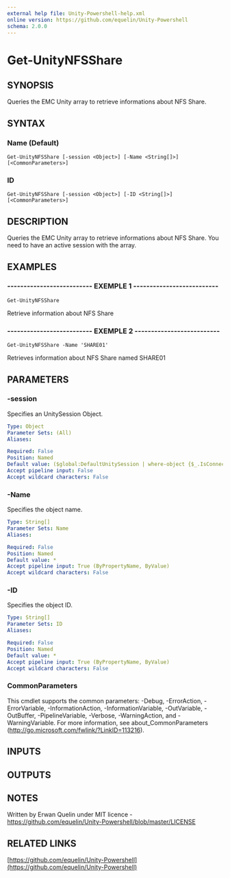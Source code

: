 ```yaml
---
external help file: Unity-Powershell-help.xml
online version: https://github.com/equelin/Unity-Powershell
schema: 2.0.0
---
```


# Get-UnityNFSShare

## SYNOPSIS
Queries the EMC Unity array to retrieve informations about NFS Share.

## SYNTAX

### Name (Default)
```
Get-UnityNFSShare [-session <Object>] [-Name <String[]>] [<CommonParameters>]
```

### ID
```
Get-UnityNFSShare [-session <Object>] [-ID <String[]>] [<CommonParameters>]
```

## DESCRIPTION
Queries the EMC Unity array to retrieve informations about NFS Share.
You need to have an active session with the array.

## EXAMPLES

### -------------------------- EXEMPLE 1 --------------------------
```
Get-UnityNFSShare
```

Retrieve information about NFS Share

### -------------------------- EXEMPLE 2 --------------------------
```
Get-UnityNFSShare -Name 'SHARE01'
```

Retrieves information about NFS Share named SHARE01

## PARAMETERS

### -session
Specifies an UnitySession Object.

```yaml
Type: Object
Parameter Sets: (All)
Aliases: 

Required: False
Position: Named
Default value: ($global:DefaultUnitySession | where-object {$_.IsConnected -eq $true})
Accept pipeline input: False
Accept wildcard characters: False
```

### -Name
Specifies the object name.

```yaml
Type: String[]
Parameter Sets: Name
Aliases: 

Required: False
Position: Named
Default value: *
Accept pipeline input: True (ByPropertyName, ByValue)
Accept wildcard characters: False
```

### -ID
Specifies the object ID.

```yaml
Type: String[]
Parameter Sets: ID
Aliases: 

Required: False
Position: Named
Default value: *
Accept pipeline input: True (ByPropertyName, ByValue)
Accept wildcard characters: False
```

### CommonParameters
This cmdlet supports the common parameters: -Debug, -ErrorAction, -ErrorVariable, -InformationAction, -InformationVariable, -OutVariable, -OutBuffer, -PipelineVariable, -Verbose, -WarningAction, and -WarningVariable. For more information, see about_CommonParameters (http://go.microsoft.com/fwlink/?LinkID=113216).

## INPUTS

## OUTPUTS

## NOTES
Written by Erwan Quelin under MIT licence - https://github.com/equelin/Unity-Powershell/blob/master/LICENSE

## RELATED LINKS

[https://github.com/equelin/Unity-Powershell](https://github.com/equelin/Unity-Powershell)

